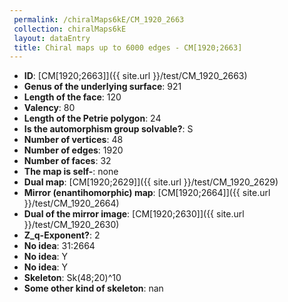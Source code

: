 ```yaml
--- 
 permalink: /chiralMaps6kE/CM_1920_2663 
 collection: chiralMaps6kE
 layout: dataEntry
 title: Chiral maps up to 6000 edges - CM[1920;2663]
---
```


- **ID**: [CM[1920;2663]]({{ site.url }}/test/CM_1920_2663)
- **Genus of the underlying surface**: 921
- **Length of the face**: 120
- **Valency**: 80
- **Length of the Petrie polygon**: 24
- **Is the automorphism group solvable?**: S
- **Number of vertices**: 48
- **Number of edges**: 1920
- **Number of faces**: 32
- **The map is self-**: none
- **Dual map**: [CM[1920;2629]]({{ site.url }}/test/CM_1920_2629)
- **Mirror (enantihomorphic) map**: [CM[1920;2664]]({{ site.url }}/test/CM_1920_2664)
- **Dual of the mirror image**: [CM[1920;2630]]({{ site.url }}/test/CM_1920_2630)
- **Z_q-Exponent?**: 2
- **No idea**:  31:2664
- **No idea**: Y
- **No idea**: Y
- **Skeleton**: Sk(48;20)^10
- **Some other kind of skeleton**: nan
